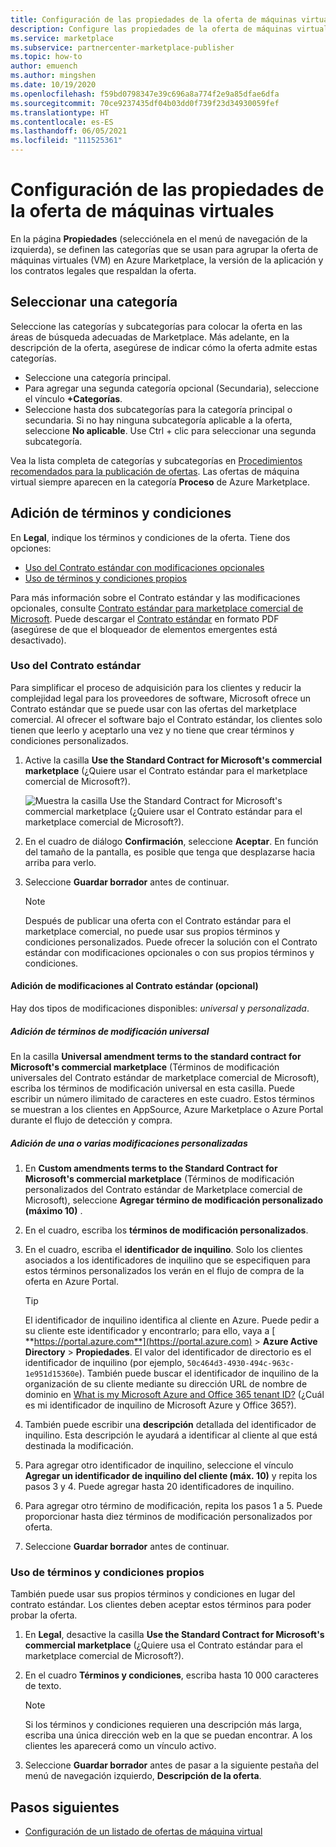 ```yaml
---
title: Configuración de las propiedades de la oferta de máquinas virtuales en Azure Marketplace
description: Configure las propiedades de la oferta de máquinas virtuales en Azure Marketplace.
ms.service: marketplace
ms.subservice: partnercenter-marketplace-publisher
ms.topic: how-to
author: emuench
ms.author: mingshen
ms.date: 10/19/2020
ms.openlocfilehash: f59bd0798347e39c696a8a774f2e9a85dfae6dfa
ms.sourcegitcommit: 70ce9237435df04b03dd0f739f23d34930059fef
ms.translationtype: HT
ms.contentlocale: es-ES
ms.lasthandoff: 06/05/2021
ms.locfileid: "111525361"
---
```

# <a name="configure-virtual-machine-offer-properties"></a>Configuración de las propiedades de la oferta de máquinas virtuales

En la página **Propiedades** (selecciónela en el menú de navegación de la izquierda), se definen las categorías que se usan para agrupar la oferta de máquinas virtuales (VM) en Azure Marketplace, la versión de la aplicación y los contratos legales que respaldan la oferta.

## <a name="select-a-category"></a>Seleccionar una categoría

Seleccione las categorías y subcategorías para colocar la oferta en las áreas de búsqueda adecuadas de Marketplace. Más adelante, en la descripción de la oferta, asegúrese de indicar cómo la oferta admite estas categorías.

- Seleccione una categoría principal.
- Para agregar una segunda categoría opcional (Secundaria), seleccione el vínculo **+Categorías**.
- Seleccione hasta dos subcategorías para la categoría principal o secundaria. Si no hay ninguna subcategoría aplicable a la oferta, seleccione **No aplicable**. Use Ctrl + clic para seleccionar una segunda subcategoría.

Vea la lista completa de categorías y subcategorías en [Procedimientos recomendados para la publicación de ofertas](gtm-offer-listing-best-practices.md). Las ofertas de máquina virtual siempre aparecen en la categoría **Proceso** de Azure Marketplace.

## <a name="provide-terms-and-conditions"></a>Adición de términos y condiciones

En **Legal**, indique los términos y condiciones de la oferta. Tiene dos opciones:

- [Uso del Contrato estándar con modificaciones opcionales](#use-the-standard-contract)
- [Uso de términos y condiciones propios](#use-your-own-terms-and-conditions)

Para más información sobre el Contrato estándar y las modificaciones opcionales, consulte [Contrato estándar para marketplace comercial de Microsoft](standard-contract.md). Puede descargar el [Contrato estándar](https://go.microsoft.com/fwlink/?linkid=2041178) en formato PDF (asegúrese de que el bloqueador de elementos emergentes está desactivado).

### <a name="use-the-standard-contract"></a>Uso del Contrato estándar

Para simplificar el proceso de adquisición para los clientes y reducir la complejidad legal para los proveedores de software, Microsoft ofrece un Contrato estándar que se puede usar con las ofertas del marketplace comercial. Al ofrecer el software bajo el Contrato estándar, los clientes solo tienen que leerlo y aceptarlo una vez y no tiene que crear términos y condiciones personalizados.

1. Active la casilla **Use the Standard Contract for Microsoft's commercial marketplace** (¿Quiere usar el Contrato estándar para el marketplace comercial de Microsoft?).

   ![Muestra la casilla Use the Standard Contract for Microsoft's commercial marketplace (¿Quiere usar el Contrato estándar para el marketplace comercial de Microsoft?).](partner-center-portal/media/use-standard-contract.png)

1. En el cuadro de diálogo **Confirmación**, seleccione **Aceptar**. En función del tamaño de la pantalla, es posible que tenga que desplazarse hacia arriba para verlo.
1. Seleccione **Guardar borrador** antes de continuar.

   > [!NOTE]
   > Después de publicar una oferta con el Contrato estándar para el marketplace comercial, no puede usar sus propios términos y condiciones personalizados. Puede ofrecer la solución con el Contrato estándar con modificaciones opcionales o con sus propios términos y condiciones.

#### <a name="add-amendments-to-the-standard-contract-optional"></a>Adición de modificaciones al Contrato estándar (opcional)

Hay dos tipos de modificaciones disponibles: *universal* y *personalizada*.

##### <a name="add-universal-amendment-terms"></a>Adición de términos de modificación universal

En la casilla **Universal amendment terms to the standard contract for Microsoft's commercial marketplace** (Términos de modificación universales del Contrato estándar de marketplace comercial de Microsoft), escriba los términos de modificación universal en esta casilla. Puede escribir un número ilimitado de caracteres en este cuadro. Estos términos se muestran a los clientes en AppSource, Azure Marketplace o Azure Portal durante el flujo de detección y compra.

##### <a name="add-one-or-more-custom-amendments"></a>Adición de una o varias modificaciones personalizadas

1. En **Custom amendments terms to the Standard Contract for Microsoft's commercial marketplace** (Términos de modificación personalizados del Contrato estándar de Marketplace comercial de Microsoft), seleccione **Agregar término de modificación personalizado (máximo 10)** .
2. En el cuadro, escriba los **términos de modificación personalizados**.
3. En el cuadro, escriba el **identificador de inquilino**. Solo los clientes asociados a los identificadores de inquilino que se especifiquen para estos términos personalizados los verán en el flujo de compra de la oferta en Azure Portal.

   > [!TIP]
   > El identificador de inquilino identifica al cliente en Azure. Puede pedir a su cliente este identificador y encontrarlo; para ello, vaya a [ **https://portal.azure.com**](https://portal.azure.com) > **Azure Active Directory** > **Propiedades**. El valor del identificador de directorio es el identificador de inquilino (por ejemplo, `50c464d3-4930-494c-963c-1e951d15360e`). También puede buscar el identificador de inquilino de la organización de su cliente mediante su dirección URL de nombre de dominio en [What is my Microsoft Azure and Office 365 tenant ID?](https://www.whatismytenantid.com/) (¿Cuál es mi identificador de inquilino de Microsoft Azure y Office 365?).

4. También puede escribir una **descripción** detallada del identificador de inquilino. Esta descripción le ayudará a identificar al cliente al que está destinada la modificación.
5. Para agregar otro identificador de inquilino, seleccione el vínculo **Agregar un identificador de inquilino del cliente (máx. 10)** y repita los pasos 3 y 4. Puede agregar hasta 20 identificadores de inquilino.
6. Para agregar otro término de modificación, repita los pasos 1 a 5. Puede proporcionar hasta diez términos de modificación personalizados por oferta.
7. Seleccione **Guardar borrador** antes de continuar.

### <a name="use-your-own-terms-and-conditions"></a>Uso de términos y condiciones propios

También puede usar sus propios términos y condiciones en lugar del contrato estándar. Los clientes deben aceptar estos términos para poder probar la oferta.

1. En **Legal**, desactive la casilla **Use the Standard Contract for Microsoft's commercial marketplace** (¿Quiere usa el Contrato estándar para el marketplace comercial de Microsoft?).
1. En el cuadro **Términos y condiciones**, escriba hasta 10 000 caracteres de texto.

   > [!NOTE]
   > Si los términos y condiciones requieren una descripción más larga, escriba una única dirección web en la que se puedan encontrar. A los clientes les aparecerá como un vínculo activo.

1. Seleccione **Guardar borrador** antes de pasar a la siguiente pestaña del menú de navegación izquierdo, **Descripción de la oferta**.

## <a name="next-steps"></a>Pasos siguientes

- [Configuración de un listado de ofertas de máquina virtual](azure-vm-create-listing.md)
